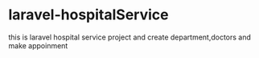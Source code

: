 # laravel-hospitalService
this is laravel hospital service project and create department,doctors and make appoinment 

